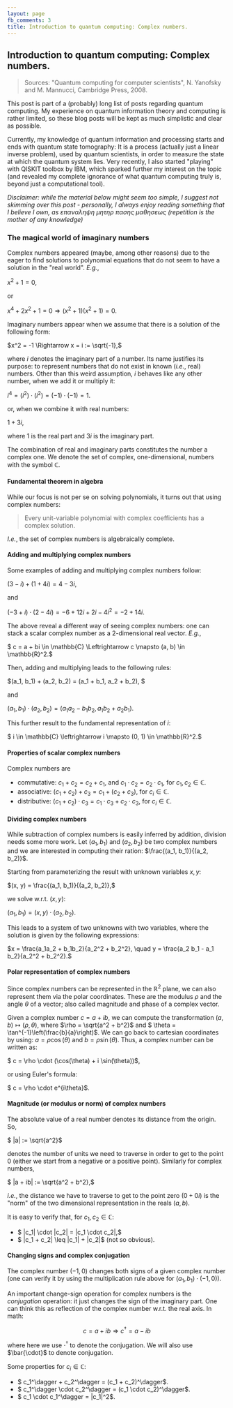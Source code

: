 ```yaml
---
layout: page
fb_comments: 3
title: Introduction to quantum computing: Complex numbers.
---
```


## **Introduction to quantum computing: Complex numbers.**

> Sources: "Quantum computing for computer scientists", N. Yanofsky and M. Mannucci, Cambridge Press, 2008.


This post is part of a (probably) long list of posts regarding quantum computing. My experience on quantum information theory and computing is rather limited, so these blog posts will be kept as much simplistic and clear as possible.

Currently, my knowledge of quantum information and processing starts and ends with quantum state tomography: It is a process (actually just a linear inverse problem), used by quantum scientists, in order to measure the state at which the quantum system lies. Very recently, I also started "playing" with QISKIT toolbox by IBM, which sparked further my interest on the topic (and revealed my complete ignorance of what quantum computing truly is, beyond just a computational tool).

*Disclaimer: while the material below might seem too simple, I suggest not skimming over this post - personally, I always enjoy reading something that I believe I own, as επαναληψη μητηρ πασης μαθησεως (repetition is the mother of any knowledge)*

### **The magical world of imaginary numbers**

Complex numbers appeared (maybe, among other reasons) due to the eager to find solutions to polynomial equations that do not seem to have a solution in the "real world". *E.g.*, 

$x^2 + 1 = 0,$

or 

$x^4 + 2x^2 + 1 = 0 \Rightarrow (x^2 + 1)(x^2 + 1) = 0.$

Imaginary numbers appear when we assume that there is a solution of the following form:

$x^2 = -1 \Rightarrow x = i := \sqrt{-1},$

where $i$ denotes the imaginary part of a number. Its name justifies its purpose: to represent numbers that do not exist in known (*i.e.*, real) numbers. Other than this weird assumption, $i$ behaves like any other number, when we add it or multiply it:

$i^4 = (i^2) \cdot (i^2) = (-1) \cdot (-1) = 1.$

or, when we combine it with real numbers:

$1 + 3i$, 

where 1 is the real part and $3i$ is the imaginary part.

The combination of real and imaginary parts constitutes the number a complex one. We denote the set of complex, one-dimensional, numbers with the symbol $\mathbb{C}$.

#### **Fundamental theorem in algebra**

While our focus is not per se on solving polynomials, it turns out that using complex numbers:
> Every unit-variable polynomial with complex coefficients has a complex solution.

*I.e.*, the set of complex numbers is algebraically complete.

#### **Adding and multiplying complex numbers**

Some examples of adding and multiplying complex numbers follow:

$(3 - i) + (1 + 4i) = 4 - 3i,$

and 

$(-3 + i) \cdot (2 - 4i) = -6 + 12i + 2i -4i^2 = -2 + 14i.$

The above reveal a different way of seeing complex numbers: one can stack a scalar complex number as a 2-dimensional real vector. *E.g.*, 

$ c = a + bi \in \mathbb{C} \Leftrightarrow c \mapsto (a, b) \in \mathbb{R}^2.$

Then, adding and multiplying leads to the following rules:

$(a_1, b_1) + (a_2, b_2) = (a_1 + b_1, a_2 + b_2), $

and 

$(a_1, b_1) \cdot (a_2, b_2) = (a_1a_2 - b_1b_2, a_1b_2 + a_2b_1).$

This further result to the fundamental representation of $i$:

$ i \in \mathbb{C} \leftrightarrow i \mapsto (0, 1) \in \mathbb{R}^2.$

#### **Properties of scalar complex numbers**

Complex numbers are 

* commutative: $c_1 + c_2 = c_2 + c_1$, and $c_1 \cdot c_2 = c_2 \cdot c_1$, for $c_1, c_2 \in \mathbb{C}$.
* associative: $(c_1 + c_2) + c_3 = c_1 + (c_2 + c_3)$, for $c_i \in \mathbb{C}$.
* distributive: $(c_1 + c_2) \cdot c_3 = c_1 \cdot c_3 + c_2 \cdot c_3$, for $c_i \in \mathbb{C}$.

#### **Dividing complex numbers**

While subtraction of complex numbers is easily inferred by addition, division needs some more work. Let $(a_1, b_1)$ and $(a_2, b_2)$ be two complex numbers and we are interested in computing their ration: $\frac{(a_1, b_1)}{(a_2, b_2)}$.

Starting from parameterizing the result with unknown variables $x, y$:

$(x, y) = \frac{(a_1, b_1)}{(a_2, b_2)},$

we solve w.r.t. $(x, y)$:

$(a_1, b_1) = (x, y) \cdot (a_2, b_2)$.

This leads to a system of two unknowns with two variables, where the solution is given by the following expressions:

$x = \frac{a_1a_2 + b_1b_2}{a_2^2 + b_2^2}, \quad 
y = \frac{a_2 b_1 - a_1 b_2}{a_2^2 + b_2^2}.$

#### Polar representation of complex numbers

Since complex numbers can be represented in the $\mathbb{R}^2$ plane, we can also represent them via the polar coordinates. 
These are the modulus $\rho$ and the angle $\theta$ of a vector; also called magnitude and phase of a complex vector.

Given a complex number $c = a + i b$, we can compute the transformation $(a, b) \mapsto (\rho, \theta)$, where $\rho = \sqrt{a^2 + b^2}$ and $ \theta = \tan^{-1}\left(\frac{b}{a}\right)$. We can go back to cartesian coordinates by using: $a = \rho \cos(\theta)$ and $b = \rho \sin(\theta)$.
Thus, a complex number can be written as:

$ c = \rho \cdot (\cos(\theta) + i \sin(\theta))$,

or using Euler's formula:

$ c = \rho \cdot e^{i\theta}$.


#### **Magnitude (or modulus or norm) of complex numbers**

The absolute value of a real number denotes its distance from the origin. 
So, 

$ |a| := \sqrt{a^2}$

denotes the number of units we need to traverse in order 
to get to the point 0 (either we start from a negative or a positive point). 
Similarly for complex numbers, 

$ |a + ib| := \sqrt{a^2 + b^2},$

*i.e.*, the distance we have to traverse to get to the point zero $(0 + 0i)$ is the "norm" of the two dimensional representation in the reals $(a, b)$.

It is easy to verify that, for $c_1, c_2 \in \mathbb{C}$:

* $ |c_1| \cdot |c_2| = |c_1 \cdot c_2|,$
* $ |c_1 + c_2| \leq |c_1| + |c_2|$ (not so obvious).

#### Changing signs and complex conjugation

The complex number $(-1, 0)$ changes both signs of a given complex number (one can verify it by using the multiplication rule above for $(a_1, b_1)\cdot(-1, 0)$).

An important change-sign operation for complex numbers is the *conjugation* operation: it just changes the sign of the imaginary part.
One can think this as reflection of the complex number w.r.t. the real axis. In math:

$$
c = a + i b \Rightarrow c^\dagger = a - ib
$$

where here we use $\cdot^\dagger$ to denote the conjugation.
We will also use $\bar{\cdot}$ to denote conjugation.

Some properties for $c_i \in \mathbb{C}$:

* $ c_1^\dagger + c_2^\dagger = (c_1 + c_2)^\dagger$.
* $ c_1^\dagger \cdot c_2^\dagger = (c_1 \cdot c_2)^\dagger$.
* $ c_1 \cdot c_1^\dagger = |c_1|^2$.


